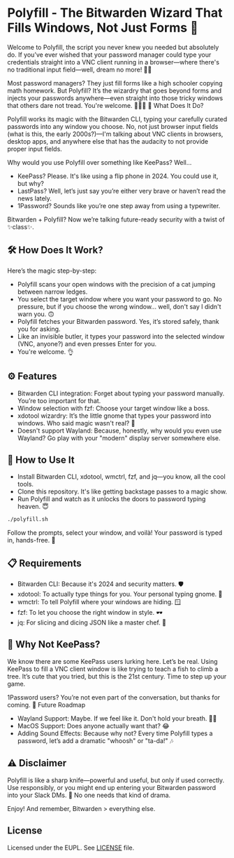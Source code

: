 # Polyfill - The Bitwarden Wizard That Fills Windows, Not Just Forms 🔮

Welcome to Polyfill, the script you never knew you needed but absolutely do. If you’ve ever wished that your password
manager could type your credentials straight into a VNC client running in a browser—where there's no traditional input
field—well, dream no more! 🌈✨

Most password managers? They just fill forms like a high schooler copying math homework. But Polyfill? It’s the wizardry
that goes beyond forms and injects your passwords anywhere—even straight into those tricky windows that others dare not
tread. You're welcome. 🎩🧙‍♂️
🤖 What Does It Do?

Polyfill works its magic with the Bitwarden CLI, typing your carefully curated passwords into any window you choose. No,
not just browser input fields (what is this, the early 2000s?)—I'm talking about VNC clients in browsers, desktop apps,
and anywhere else that has the audacity to not provide proper input fields.

Why would you use Polyfill over something like KeePass? Well...

- KeePass? Please. It's like using a flip phone in 2024. You could use it, but why?
- LastPass? Well, let’s just say you’re either very brave or haven’t read the news lately.
- 1Password? Sounds like you’re one step away from using a typewriter.

Bitwarden + Polyfill? Now we’re talking future-ready security with a twist of ✨class✨.

## 🛠 How Does It Work?

Here’s the magic step-by-step:

- Polyfill scans your open windows with the precision of a cat jumping between narrow ledges.
- You select the target window where you want your password to go. No pressure, but if you choose the wrong window...
  well, don't say I didn't warn you. 🙃
- Polyfill fetches your Bitwarden password. Yes, it’s stored safely, thank you for asking.
- Like an invisible butler, it types your password into the selected window (VNC, anyone?) and even presses Enter for
  you.
- You're welcome. 👌

## ⚙️ Features

- Bitwarden CLI integration: Forget about typing your password manually. You’re too important for that.
- Window selection with fzf: Choose your target window like a boss.
- xdotool wizardry: It’s the little gnome that types your password into windows. Who said magic wasn't real? 🧙
- Doesn't support Wayland: Because, honestly, why would you even use Wayland? Go play with your "modern" display server
  somewhere else.

## 🔧 How to Use It

- Install Bitwarden CLI, xdotool, wmctrl, fzf, and jq—you know, all the cool tools.
- Clone this repository. It's like getting backstage passes to a magic show.
- Run Polyfill and watch as it unlocks the doors to password typing heaven. 😇

```bash
./polyfill.sh
```

Follow the prompts, select your window, and voilà! Your password is typed in, hands-free. 🎉

## 📋 Requirements

- Bitwarden CLI: Because it's 2024 and security matters. 🛡
- xdotool: To actually type things for you. Your personal typing gnome. 🤖
- wmctrl: To tell Polyfill where your windows are hiding. 🪟
- fzf: To let you choose the right window in style. 🕶
- jq: For slicing and dicing JSON like a master chef. 🔪

## 🧐 Why Not KeePass?

We know there are some KeePass users lurking here. Let’s be real. Using KeePass to fill a VNC client window is like
trying
to teach a fish to climb a tree. It’s cute that you tried, but this is the 21st century. Time to step up your game.

1Password users? You’re not even part of the conversation, but thanks for coming.
🚀 Future Roadmap

- Wayland Support: Maybe. If we feel like it. Don't hold your breath. 🤷‍♂️
- MacOS Support: Does anyone actually want that? 😂
- Adding Sound Effects: Because why not? Every time Polyfill types a password, let’s add a dramatic "whoosh" or
  "ta-da!" 🎶

## ⚠️ Disclaimer

Polyfill is like a sharp knife—powerful and useful, but only if used correctly. Use responsibly, or you might end up
entering your Bitwarden password into your Slack DMs. 😬 No one needs that kind of drama.

Enjoy! And remember, Bitwarden > everything else.

## License

Licensed under the EUPL. See [LICENSE](./LICENSE) file.
